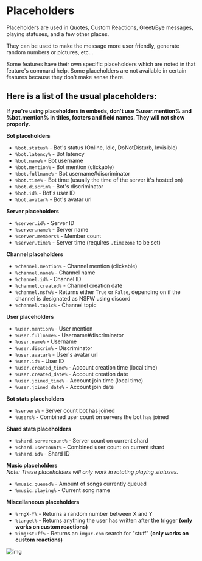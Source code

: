 # Placeholders

Placeholders are used in Quotes, Custom Reactions, Greet/Bye messages, playing statuses, and a few other places.

They can be used to make the message more user friendly, generate random numbers or pictures, etc...

Some features have their own specific placeholders which are noted in that feature's command help. Some placeholders are not available in certain features because they don't make sense there.

## Here is a list of the usual placeholders:

**If you're using placeholders in embeds, don't use %user.mention% and %bot.mention% in titles, footers and field names. They will not show properly.**

**Bot placeholders**

* `%bot.status%` - Bot's status \(Online, Idle, DoNotDisturb, Invisible\)   
* `%bot.latency%` - Bot latency   
* `%bot.name%` - Bot username   
* `%bot.mention%` - Bot mention \(clickable\)   
* `%bot.fullname%` - Bot username\#discriminator   
* `%bot.time%` - Bot time \(usually the time of the server it's hosted on\)   
* `%bot.discrim%` - Bot's discriminator   
* `%bot.id%` - Bot's user ID   
* `%bot.avatar%` - Bot's avatar url

**Server placeholders**

* `%server.id%` - Server ID   
* `%server.name%` - Server name   
* `%server.members%` - Member count   
* `%server.time%` -  Server time \(requires `.timezone` to be set\)   

**Channel placeholders**

* `%channel.mention%` - Channel mention \(clickable\)   
* `%channel.name%` - Channel name   
* `%channel.id%` - Channel ID   
* `%channel.created%` - Channel creation date   
* `%channel.nsfw%` - Returns either `True` or `False`, depending on if the channel is designated as NSFW using discord   
* `%channel.topic%` - Channel topic   

**User placeholders**

* `%user.mention%` - User mention   
* `%user.fullname%` - Username\#discriminator   
* `%user.name%` - Username   
* `%user.discrim%` - Discriminator   
* `%user.avatar%` - User's avatar url   
* `%user.id%` - User ID   
* `%user.created_time%` - Account creation time \(local time\)   
* `%user.created_date%` - Account creation date   
* `%user.joined_time%` - Account join time \(local time\)   
* `%user.joined_date%` - Account join date   

**Bot stats placeholders**

* `%servers%` - Server count bot has joined   
* `%users%` - Combined user count on servers the bot has joined   

**Shard stats placeholders**

* `%shard.servercount%` - Server count on current shard   
* `%shard.usercount%` - Combined user count on current shard   
* `%shard.id%` - Shard ID   

**Music placeholders**  
_Note: These placeholders will only work in rotating playing statuses._

* `%music.queued%` - Amount of songs currently queued   
* `%music.playing%` - Current song name   

**Miscellaneous placeholders**

* `%rngX-Y%` - Returns a random number between X and Y   
* `%target%` - Returns anything the user has written after the trigger **\(only works on custom reactions\)**   
* `%img:stuff%` - Returns an `imgur.com` search for "stuff" **\(only works on custom reactions\)**   

![img](https://i.imgur.com/yp0RORk.jpg)

